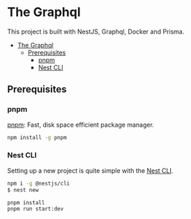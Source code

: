 # The Graphql
This project is built with NestJS, Graphql, Docker and Prisma.

- [The Graphql](#the-graphql)
  - [Prerequisites](#prerequisites)
    - [pnpm](#pnpm)
    - [Nest CLI](#nest-cli)



## Prerequisites
### pnpm
[pnpm](https://pnpm.io/installation): Fast, disk space efficient package manager.
```bash
npm install -g pnpm

```
### Nest CLI
Setting up a new project is quite simple with the [Nest CLI](https://docs.nestjs.com/first-steps).

```bash
npm i -g @nestjs/cli
$ nest new

pnpm install
pnpm run start:dev


```
